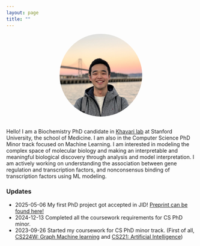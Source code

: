 ```yaml
---
layout: page
title: ""
---
```


<div style="text-align: center; margin-bottom: 2em;">
  <img src="/assets/gyu_picture_2.jpg" alt="Gyu Kim" style="width: 220px; height: 220px; object-fit: cover; border-radius: 50%;">
</div>

Hello! I am a Biochemistry PhD candidate in [Khavari lab](https://khavarilab.stanford.edu/) at Stanford University, the school of Medicine. I am also in the Computer Science PhD Minor track focused on Machine Learning. 
I am interested in modeling the complex space of molecular biology and making an interpretable and meaningful biological discovery through analysis and model interpretation. I am actively working on understanding the association between gene regulation and transcription factors, and nonconsensus binding of transcription factors using ML modeling.

### Updates
- 2025-05-06 My first PhD project got accepted in JID! [Preprint can be found here!](]https://www.biorxiv.org/content/10.1101/2024.10.16.618774v1)
- 2024-12-13 Completed all the coursework requirements for CS PhD minor.
- 2023-09-26 Started my coursework for CS PhD minor track. (First of all, [CS224W: Graph Machine learning](http://snap.stanford.edu/class/cs224w-2023) and [CS221: Artificial Intelligence](https://stanford-cs221.github.io/autumn2023/))
